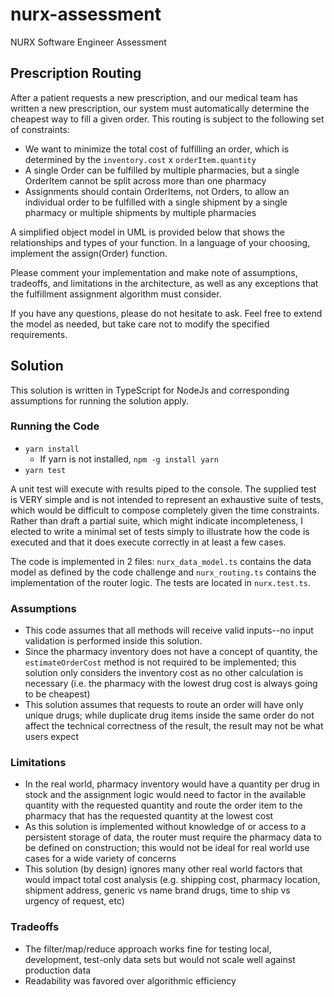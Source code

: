 # nurx-assessment
NURX Software Engineer Assessment

## Prescription Routing

After a patient requests a new prescription, and our medical team has written a new prescription, our system must automatically determine the cheapest way to fill a given order. This routing is subject to the following set of constraints:

- We want to minimize the total cost of fulfilling an order, which is determined by the `inventory.cost` x `orderItem.quantity`
- A single Order can be fulfilled by multiple pharmacies, but a single OrderItem cannot be split across more than one pharmacy
- Assignments should contain OrderItems, not Orders, to allow an individual order to be fulfilled with a single shipment by a single pharmacy or multiple shipments by multiple pharmacies

A simplified object model in UML is provided below that shows the relationships and types of your function. In a language of your choosing, implement the assign(Order) function.

Please comment your implementation and make note of assumptions, tradeoffs, and limitations in the architecture, as well as any exceptions that the fulfillment assignment algorithm must consider.

If you have any questions, please do not hesitate to ask. Feel free to extend the model as needed, but take care not to modify the specified requirements.

## Solution

This solution is written in TypeScript for NodeJs and corresponding assumptions for running the solution apply.

### Running the Code

- `yarn install`
  - If yarn is not installed, `npm -g install yarn`
- `yarn test`

A unit test will execute with results piped to the console. The supplied test is VERY simple and is not intended to represent an exhaustive suite of tests, which would be difficult to compose completely given the time constraints. Rather than draft a partial suite, which might indicate incompleteness, I elected to write a minimal set of tests simply to illustrate how the code is executed and that it does execute correctly in at least a few cases.

The code is implemented in 2 files: `nurx_data_model.ts` contains the data model as defined by the code challenge and `nurx_routing.ts` contains the implementation of the router logic. The tests are located in `nurx.test.ts`.

### Assumptions

- This code assumes that all methods will receive valid inputs--no input validation is performed inside this solution.
- Since the pharmacy inventory does not have a concept of quantity, the `estimateOrderCost` method is not required to be implemented; this solution only considers the inventory cost as no other calculation is necessary (i.e. the pharmacy with the lowest drug cost is always going to be cheapest)
- This solution assumes that requests to route an order will have only unique drugs; while duplicate drug items inside the same order do not affect the technical correctness of the result, the result may not be what users expect

### Limitations

- In the real world, pharmacy inventory would have a quantity per drug in stock and the assignment logic would need to factor in the available quantity with the requested quantity and route the order item to the pharmacy that has the requested quantity at the lowest cost
- As this solution is implemented without knowledge of or access to a persistent storage of data, the router must require the pharmacy data to be defined on construction; this would not be ideal for real world use cases for a wide variety of concerns
- This solution (by design) ignores many other real world factors that would impact total cost analysis (e.g. shipping cost, pharmacy location, shipment address, generic vs name brand drugs, time to ship vs urgency of request, etc)

### Tradeoffs

- The filter/map/reduce approach works fine for testing local, development, test-only data sets but would not scale well against production data
- Readability was favored over algorithmic efficiency